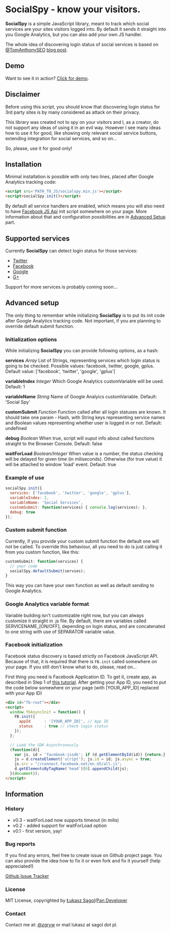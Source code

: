 # SocialSpy - know your visitors.

**SocialSpy** is a simple JavaScript library, meant to track which
social services are your sites visitors logged into. By default it sends
it straight into you Google Analytics, but you can also add your own
JS handler.

The whole idea of discovering login status of social services is based
on [@TomAnthonySEO](http://twitter.com/TomAnthonySEO) [blog post](http://www.tomanthony.co.uk/blog/detect-visitor-social-networks/).

## Demo
Want to see it in action? [Click for demo](http://zgryw.github.com/socialspy/demo.html).

## Disclaimer
Before using this script, you should know that discovering login status
for 3rd party sites is by many considered as attack on their privacy.

This library was created not to spy on your visitors and I, as a
creator, do not support any ideas of using it in an evil way. However I
see many ideas how to use it for good, like showing only relevant social
service buttons, extending integration for social services, and so on...

So, please, use it for good only!

## Installation
Minimal installation is possible with only two lines, placed after
Google Analytics tracking code:

```html
<script src='PATH_TO_JS/socialspy.min.js'></script>
<script>socialSpy.init()</script>
```

By default all service handlers are enabled, which means you will also
need to have [Facebook JS Api](http://developers.facebook.com/docs/reference/javascript/) init script somewhere on your page. More
information about that and configuration possibilities are in [Advanced
Setup](#advanced-setup) part.

## Supported services
Currently **SocialSpy** can detect login status for those services:

* [Twitter](http://twitter.com/)
* [Facebook](http://facebook.com/)
* [Google](http://google.com/)
* [G+](http://plus.google.com/)

Support for more services is probably coming soon...

## Advanced setup
The only thing to remember while initializing **SocialSpy** is to put
its init code after Google Analytics tracking code. Not important, if
you are planning to override default submit function.

### Initialization options
While initializing **SocialSpy** you can provide following options, as a
hash:

**services** *Array* List of Strings, representing services which login
status is going to be checked. Possible values: facebook, twitter,
google, gplus. Default value: ['facebook', 'twitter', 'google', 'gplus']

**variableIndex** *Integer* Which Google Analytics customVariable will
be used. Default: 1

**variableName** *String* Name of Google Analyics customVariable.
Default: 'Social Spy'

**customSubmit** *Function* Function called after all login statuses are
known. It should take one param - Hash, with String keys representing service
names and Boolean values representing whether user is logged in or not.
Default: undefined

**debug** *Boolean* When true, script will ouput info about called
functions straight to the Browser Console. Default: false

**waitForLoad** *Boolean/Integer* When value is a number, the status
checking will be delayed for given time (in miliseconds). Otherwise
(for true value) it will be attached to window 'load' event. Default: true

### Example of use

```javascript
socialSpy.init({
  services: ['facebook', 'twitter', 'google', 'gplus'],
  variableIndex: 2,
  variableName: 'Social Services',
  customSubmit: function(services) { console.log(services); },
  debug: true
});
```

### Custom submit function
Currently, if you provide your custom submit function the default one
will not be called. To override this behaviour, all you need to do is
just calling it from you custom function, like this:

```javascript
customSubmit: function(services) {
  // your code
  socialSpy.defaultSubmit(servies);
}
```

This way you can have your own function as well as default sending to
Google Analytics.


### Google Analytics variable format
Variable building isn't customizable right now, but you can always
customize it straight in .js file. By default, there are variables
called SERVICENAME\_[ON/OFF], depending on login status, and are
concatenated to one string with use of SEPARATOR variable value.

### Facebook initialization
Facebook status discovery is based strictly on Facebook JavaScript API.
Because of that, it is required that there is `FB.init` called somewhere
on your page. If you still don't know what to do, please, read on...

First thing you need is Facebook Application ID. To get it, create app, 
as described in Step 1 of [this tutorial](https://developers.facebook.com/docs/opengraph/tutorial/#create-app). After getting your App ID, you need to put the code below somewhere on your page (with [YOUR\_APP\_ID] replaced with your App ID)

```html
<div id="fb-root"></div>
<script>
  window.fbAsyncInit = function() {
    FB.init({
      appId      : '[YOUR_APP_ID]', // App ID
      status     : true // check login status
    });
  };

  // Load the SDK Asynchronously
  (function(d){
    var js, id = 'facebook-jssdk'; if (d.getElementById(id)) {return;}
    js = d.createElement('script'); js.id = id; js.async = true;
    js.src = "//connect.facebook.net/en_US/all.js";
    d.getElementsByTagName('head')[0].appendChild(js);
  }(document));
</script>
```

## Information
### History

* v0.3 - waitForLoad now supports timeout (in milis)
* v0.2 - added support for waitForLoad option
* v0.1 - first version, yay!


### Bug reports
If you find any errors, feel free to create issue on Github project
page. You can also provide the idea how to fix it or even fork and fix
it yourself (help appreciated!)

[Github Issue Tracker](https://github.com/zgryw/socialspy/issues)

### License
MIT License, copyrighted by [Łukasz
Sągol](http://twitter.com/zgryw/)/[Pan
Developer](http://pandeveloper.com/)

### Contact
Contact me at: [@zgryw](http://twitter.com/zgryw/) or mail lukasz at
sagol dot pl.


